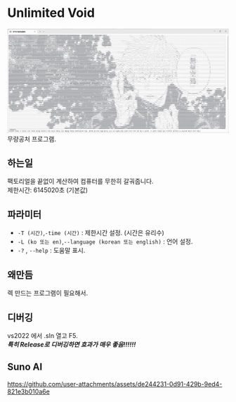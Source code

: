 # Unlimited Void
![screenshot](./thumbnail.png)
무량공처 프로그램.
## 하는일
팩토리얼을 끝없이 계산하여 컴퓨터를 무한히 갈궈줍니다.  
제한시간: 6145020초 (기본값)  
## 파라미터
- ``-T (시간)``,``-time (시간)`` : 제한시간 설정. (시간은 유리수)
- ``-L (ko 또는 en)``,``--language (korean 또는 english)`` : 언어 설정.
- ``-?`` , ``--help`` : 도움말 표시.
## 왜만듬
렉 만드는 프로그램이 필요해서.
## 디버깅
vs2022 에서 .sln 열고 F5.  
***특히 Release로 디버깅하면 효과가 매우 좋음!!!!!!***
## Suno AI
https://github.com/user-attachments/assets/de244231-0d91-429b-9ed4-821e3b010a6e
